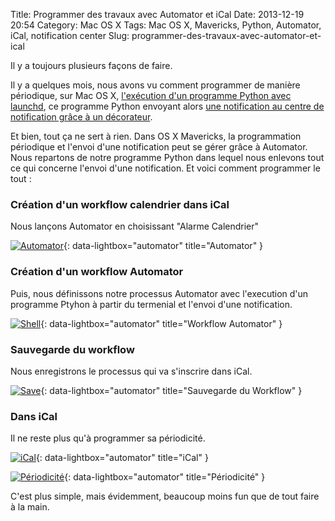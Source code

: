 Title: Programmer des travaux avec Automator et iCal
Date: 2013-12-19 20:54
Category: Mac OS X
Tags: Mac OS X, Mavericks, Python, Automator, iCal, notification center
Slug: programmer-des-travaux-avec-automator-et-ical

Il y a toujours plusieurs façons de faire.

Il y a quelques mois, nous avons vu comment programmer de manière périodique, sur Mac OS X, [l'exécution d'un programme Python avec launchd]({filename}/demarrage-automatique-de-travaux-avec-launchd.markdown), ce programme Python envoyant alors [une notification au centre de notification grâce à un décorateur]({filename}/envoyer-une-notification-au-centre-de-notification-de-mountain-lion-avec-python.markdown).

Et bien, tout ça ne sert à rien. Dans OS X Mavericks, la programmation périodique et l'envoi d'une notification peut se gérer grâce à Automator. Nous repartons de notre programme Python dans lequel nous enlevons tout ce qui concerne l'envoi d'une notification. Et voici comment programmer le tout :

### Création d'un workflow calendrier dans iCal

Nous lançons Automator en choisissant "Alarme Calendrier"

[![Automator]({filename}/images/ical/automator.png "Automator")]({filename}/images/ical/automator.png){: data-lightbox="automator" title="Automator" }


### Création d'un workflow Automator

Puis, nous définissons notre processus Automator avec l'execution d'un programme Ptyhon à partir du termenial et l'envoi d'une notification.

[![Shell]({filename}/images/ical/shell.png "Automator")]({filename}/images/ical/shell.png){: data-lightbox="automator" title="Workflow Automator" }

### Sauvegarde du workflow

Nous enregistrons le processus qui va s'inscrire dans iCal.

[![Save]({filename}/images/ical/save.png "Save")]({filename}/images/ical/save.png){: data-lightbox="automator" title="Sauvegarde du Workflow" }

### Dans iCal

Il ne reste plus qu'à programmer sa périodicité.

[![iCal]({filename}/images/ical/ical.png "iCal")]({filename}/images/ical/ical.png){: data-lightbox="automator" title="iCal" }

[![Périodicité]({filename}/images/ical/periode.png "Périodicité")]({filename}/images/ical/periode.png){: data-lightbox="automator" title="Périodicité" }

C'est plus simple, mais évidemment, beaucoup moins fun que de tout faire à la main.